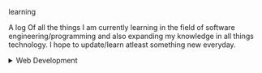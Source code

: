 learning

A log Of all the things I am currently learning in the field of software engineering/programming and also expanding my knowledge in all things technology. I hope to update/learn atleast something new everyday.

<details>
<summary>Web Development</summary>
|Resource|Progress|
|---|---|
| [The Odin Project: Introduction](https://www.theodinproject.com/lessons/foundations-how-this-course-will-work)|✓|
| [The Odin Project: Prerequisites](https://www.theodinproject.com/lessons/foundations-computer-basics)|✓|
| [The Odin Project: Git Basics] (https://www.theodinproject.com/lessons/foundations-introduction-to-git)|✓|
| [The Odin Project: HTML Foundations] (https://www.theodinproject.com/lessons/foundations-introduction-to-html-and-css)|✓|
| [The Odin Project: CSS Foundations](https://www.theodinproject.com/lessons/foundations-intro-to-css)|✓|
| [The Odin Project: Flexbox](https://www.theodinproject.com/lessons/foundations-introduction-to-flexbox)|✓|
| [The ODin Project: JavaScript Basics] (https://www.theodinproject.com/lessons/foundations-fundamentals-part-1)|✓|
|[The Odin Project: Conclusion] (https://www.theodinproject.com/lessons/foundations-choose-your-path-forward)|✓|
</details>
